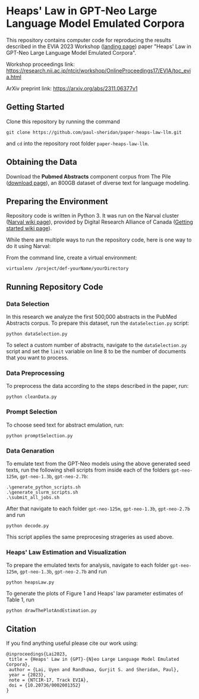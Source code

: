 # Heaps' Law in GPT-Neo Large Language Model Emulated Corpora
This repository contains computer code for reproducing the results described in the EVIA 2023 Workshop ([landing page](https://research.nii.ac.jp/ntcir/evia2023/)) paper "Heaps' Law in GPT-Neo Large Language Model Emulated Corpora".

Workshop proceedings link: https://research.nii.ac.jp/ntcir/workshop/OnlineProceedings17/EVIA/toc_evia.html

ArXiv preprint link: https://arxiv.org/abs/2311.06377v1


## Getting Started

Clone this repository by running the command
```
git clone https://github.com/paul-sheridan/paper-heaps-law-llm.git
```
and `cd` into the repository root folder `paper-heaps-law-llm`.



## Obtaining the Data

Download the **Pubmed Abstracts** component corpus from The Pile ([download page](https://pile.eleuther.ai/)), an 800GB dataset of diverse text for language modeling.


## Preparing the Environment

Repository code is written in Python 3. It was run on the Narval cluster ([Narval wiki page](https://docs.alliancecan.ca/wiki/Narval/en)), provided by Digital Research Alliance of Canada ([Getting started wiki page](https://docs.alliancecan.ca/wiki/Getting_started)). 

While there are multiple ways to run the repository code, here is one way to do it using Narval:

From the command line, create a virtual environment:
```
virtualenv /project/def-yourName/yourDirectory
```

## Running Repository Code

### Data Selection

In this research we analyze the first 500,000 abstracts in the PubMed Abstracts corpus. To prepare this dataset, run the `dataSelection.py` script:
```
python dataSelection.py
```

To select a custom number of abstracts, navigate to the `dataSelection.py` script and set the `limit` variable on line 8 to be the number of documents that you want to process.

### Data Preprocessing

To preprocess the data according to the steps described in the paper, run:
```
python cleanData.py
```

### Prompt Selection

To choose seed text for abstract emulation, run:
```
python promptSelection.py
```

### Data Genaration

To emulate text from the GPT-Neo models using the above generated seed texts, run the following shell scripts from inside each of the folders `gpt-neo-125m`, `gpt-neo-1.3b`, `gpt-neo-2.7b`:
```
.\generate_python_scripts.sh
.\generate_slurm_scripts.sh
.\submit_all_jobs.sh
```

After that navigate to each folder `gpt-neo-125m`, `gpt-neo-1.3b`, `gpt-neo-2.7b` and run
```
python decode.py
```
This script applies the same preprocesing strageries as used above.


### Heaps' Law Estimation and Visualization

To prepare the emulated texts for analysis, navigate to each folder `gpt-neo-125m`, `gpt-neo-1.3b`, `gpt-neo-2.7b` and run
```
python heapsLaw.py
```

To generate the plots of Figure 1 and Heaps' law parameter estimates of Table 1, run
```
python drawThePlotAndEstimation.py
```



## Citation
If you find anything useful please cite our work using:
```
@inproceedings{Lai2023,
 title = {Heaps' Law in {GPT}-{N}eo Large Language Model Emulated Corpora},
 author = {Lai, Uyen and Randhawa, Gurjit S. and Sheridan, Paul},
 year = {2023},
 note = {NTCIR-17, Track EVIA},
 doi = {10.20736/0002001352}
}
```

